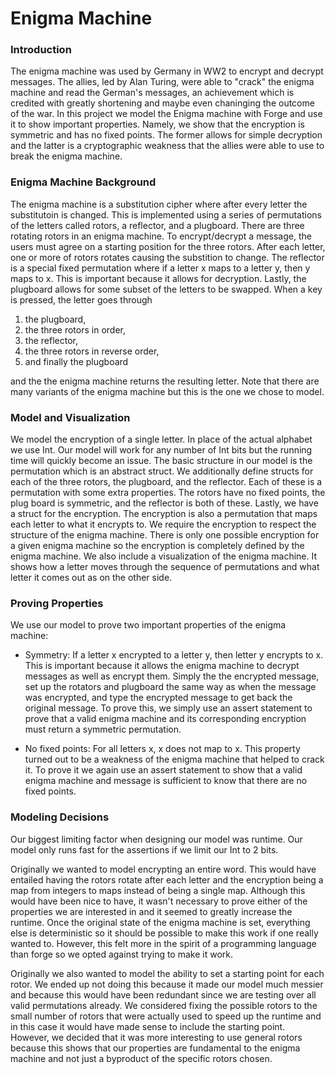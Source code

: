 # Enigma Machine

### Introduction

The enigma machine was used by Germany in WW2 to encrypt and decrypt messages. The allies, led by Alan Turing, were able to "crack" the enigma machine and read the German's messages, an achievement which is credited with greatly shortening and maybe even chaninging the outcome of the war. In this project we model the Enigma machine with Forge and use it to show important properties. Namely, we show that the encryption is symmetric and has no fixed points. The former allows for simple decryption and the latter is a cryptographic weakness that the allies were able to use to break the enigma machine.

### Enigma Machine Background

The enigma machine is a substitution cipher where after every letter the substitutoin is changed. This is implemented using a series of permutations of the letters called rotors, a reflector, and a plugboard. There are three rotating rotors in an enigma machine. To encrypt/decrypt a message, the users must agree on a starting position for the three rotors. After each letter, one or more of rotors rotates causing the substition to change. The reflector is a special fixed permutation where if a letter x maps to a letter y, then y maps to x. This is important because it allows for decryption. Lastly, the plugboard allows for some subset of the letters to be swapped. When a key is pressed, the letter goes through

1. the plugboard,
2. the three rotors in order,
3. the reflector,
4. the three rotors in reverse order,
5. and finally the plugboard

and the the enigma machine returns the resulting letter. Note that there are many variants of the enigma machine but this is the one we chose to model.

### Model and Visualization

We model the encryption of a single letter. In place of the actual alphabet we use Int. Our model will work for any number of Int bits but the running time will quickly become an issue. The basic structure in our model is the permutation which is an abstract struct. We additionally define structs for each of the three rotors, the plugboard, and the reflector. Each of these is a permutation with some extra properties. The rotors have no fixed points, the plug board is symmetric, and the reflector is both of these. Lastly, we have a struct for the encryption. The encryption is also a permutation that maps each letter to what it encrypts to. We require the encryption to respect the structure of the enigma machine. There is only one possible encryption for a given enigma machine so the encryption is completely defined by the enigma machine. We also include a visualization of the enigma machine. It shows how a letter moves through the sequence of permutations and what letter it comes out as on the other side.

### Proving Properties

We use our model to prove two important properties of the enigma machine:

* Symmetry: If a letter x encrypted to a letter y, then letter y encrypts to x. This is important because it allows the enigma machine to decrypt messages as well as encrypt them. Simply the the encrypted message, set up the rotators and plugboard the same way as when the message was encrypted, and type the encrypted message to get back the original message. To prove this, we simply use an assert statement to prove that a valid enigma machine and its corresponding encryption must return a symmetric permutation.

* No fixed points: For all letters x, x does not map to x. This property turned out to be a weakness of the enigma machine that helped to crack it. To prove it we again use an assert statement to show that a valid enigma machine and message is sufficient to know that there are no fixed points.

### Modeling Decisions

Our biggest limiting factor when designing our model was runtime. Our model only runs fast for the assertions if we limit our Int to 2 bits.

 Originally we wanted to model encrypting an entire word. This would have entailed having the rotors rotate after each letter and the encryption being a map from integers to maps instead of being a single map. Although this would have been nice to have, it wasn't necessary to prove either of the properties we are interested in and it seemed to greatly increase the runtime. Once the original state of the enigma machine is set, everything else is deterministic so it should be possible to make this work if one really wanted to. However, this felt more in the spirit of a programming language than forge so we opted against trying to make it work.

Originally we also wanted to model the ability to set a starting point for each rotor. We ended up not doing this because it made our model much messier and because this would have been redundant since we are testing over all valid permutations already. We considered fixing the possible rotors to the small number of rotors that were actually used to speed up the runtime and in this case it would have made sense to include the starting point. However, we decided that it was more interesting to use general rotors because this shows that our properties are fundamental to the enigma machine and not just a byproduct of the specific rotors chosen.